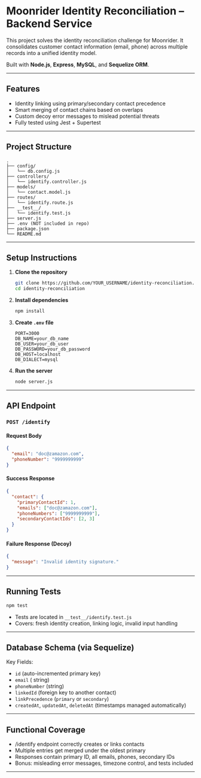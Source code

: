 #  Moonrider Identity Reconciliation – Backend Service

This project solves the identity reconciliation challenge for Moonrider. It consolidates customer contact information (email, phone) across multiple records into a unified identity model.

Built with **Node.js**, **Express**, **MySQL**, and **Sequelize ORM**.

---

##  Features

-  Identity linking using primary/secondary contact precedence
-  Smart merging of contact chains based on overlaps
-  Custom decoy error messages to mislead potential threats
-  Fully tested using Jest + Supertest

---

## Project Structure

```
.
├── config/
│   └── db.config.js
├── controllers/
│   └── identify.controller.js
├── models/
│   └── contact.model.js
├── routes/
│   └── identify.route.js
├── __test__/
│   └── identify.test.js
├── server.js
├── .env (NOT included in repo)
├── package.json
└── README.md
```

---

## Setup Instructions

1. **Clone the repository**
   ```bash
   git clone https://github.com/YOUR_USERNAME/identity-reconciliation.git
   cd identity-reconciliation
   ```

2. **Install dependencies**
   ```bash
   npm install
   ```

3. **Create `.env` file**
   ```
   PORT=3000
   DB_NAME=your_db_name
   DB_USER=your_db_user
   DB_PASSWORD=your_db_password
   DB_HOST=localhost
   DB_DIALECT=mysql
   ```

4. **Run the server**
   ```bash
   node server.js
   ```

---

##  API Endpoint

### `POST /identify`

#### Request Body
```json
{
  "email": "doc@zamazon.com",
  "phoneNumber": "9999999999"
}
```

#### Success Response
```json
{
  "contact": {
    "primaryContactId": 1,
    "emails": ["doc@zamazon.com"],
    "phoneNumbers": ["9999999999"],
    "secondaryContactIds": [2, 3]
  }
}
```

#### Failure Response (Decoy)
```json
{
  "message": "Invalid identity signature."
}
```

---

##  Running Tests

```bash
npm test
```

- Tests are located in `__test__/identify.test.js`
- Covers: fresh identity creation, linking logic, invalid input handling

---

##  Database Schema (via Sequelize)

Key Fields:
- `id` (auto-incremented primary key)
- `email` ( string)
- `phoneNumber` (string)
- `linkedId` (foreign key to another contact)
- `linkPrecedence` (`primary` or `secondary`)
- `createdAt`, `updatedAt`, `deletedAt` (timestamps managed automatically)

---

##  Functional Coverage

-  /identify endpoint correctly creates or links contacts
-  Multiple entries get merged under the oldest primary
-  Responses contain primary ID, all emails, phones, secondary IDs
-  Bonus: misleading error messages, timezone control, and tests included

---


